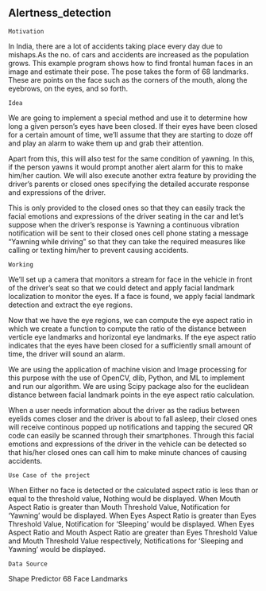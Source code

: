 ## Alertness_detection

    Motivation
    
In India, there are a lot of accidents taking place every day due to mishaps.As the no. of cars and accidents are increased as the population grows. This example program shows how to find frontal human faces in an image and estimate their pose. The pose takes the form of 68 landmarks. These are points on the face such as the corners of the mouth, along the eyebrows, on the eyes, and so forth.

    Idea

We are going to implement a special method and use it to determine how long a given person’s eyes have been closed. If their eyes have been closed for a certain amount of time, we’ll assume that they are starting to doze off and play an alarm to wake them up and grab their attention.

Apart from this, this will also test for the same condition of yawning. In this, if the person yawns it would prompt another alert alarm for this to make him/her caution. We will also execute another extra feature by providing the driver’s parents or closed ones specifying the detailed accurate response and expressions of the driver. 

This is only provided to the closed ones so that they can easily track the facial emotions and expressions of the driver seating in the car and let’s suppose when the driver’s response is Yawning a continuous vibration notification will be sent to their closed ones cell phone stating a message “Yawning while driving” so that they can take the required measures like calling or texting him/her to prevent causing accidents.

    Working

We’ll set up a camera that monitors a stream for face in the vehicle in front of the driver’s seat so that we could detect and apply facial landmark localization to monitor the eyes. If a face is found, we apply facial landmark detection and extract the eye regions.

Now that we have the eye regions, we can compute the eye aspect ratio in which we create a function to compute the ratio of the distance between verticle eye landmarks and horizontal eye landmarks. If the eye aspect ratio indicates that the eyes have been closed for a sufficiently small amount of time, the driver will sound an alarm.

We are using the application of machine vision and Image processing for this purpose with the use of OpenCV, dlib, Python, and ML to implement and run our algorithm. We are using Scipy package also for the euclidean distance between facial landmark points in the eye aspect ratio calculation.

When a user needs information about the driver as the radius between eyelids comes closer and the driver is about to fall asleep, their closed ones will receive continous popped up notifications and tapping the secured QR code can easily be scanned through their smartphones. Through this facial emotions and expressions of the driver in the vehicle can be detected so that his/her closed ones can call him to make minute chances of causing accidents.

    Use Case of the project

When Either no face is detected or the calculated aspect ratio is less than or equal to the threshold value, Nothing would be displayed.
When Mouth Aspect Ratio is greater than Mouth Threshold Value, Notification for ‘Yawning’ would be displayed.
When Eyes Aspect Ratio is greater than Eyes Threshold Value, Notification for ‘Sleeping’ would be displayed.
When Eyes Aspect Ratio and Mouth Aspect Ratio are greater than Eyes Threshold Value and Mouth Threshold Value respectively, Notifications for ‘Sleeping and Yawning’ would be displayed.

    Data Source
    
Shape Predictor 68 Face Landmarks
